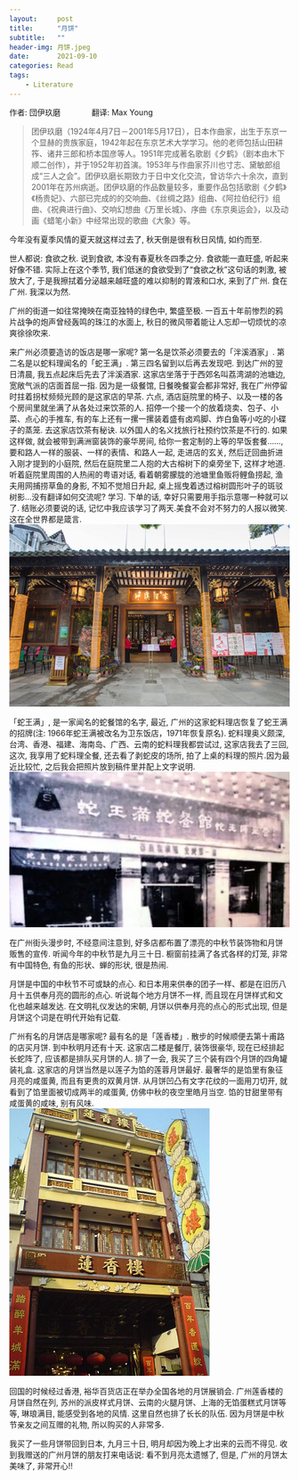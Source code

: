 ```yaml
---  
layout:     post  
title:      "月饼"  
subtitle:   ""  
header-img: 月饼.jpeg
date:       2021-09-10
categories: Read  
tags:  
    - Literature  
---  
```


作者: 団伊玖磨　　　　翻译: Max Young  

> 团伊玖磨（1924年4月7日－2001年5月17日），日本作曲家，出生于东京一个显赫的贵族家庭，1942年起在东京艺术大学学习。他的老师包括山田耕筰、诸井三郎和桥本国彦等人。1951年完成著名歌剧《夕鹤》（剧本由木下顺二创作），并于1952年初首演。1953年与作曲家芥川也寸志、黛敏郎组成“三人之会”。团伊玖磨长期致力于日中文化交流，曾访华六十余次，直到2001年在苏州病逝。团伊玖磨的作品数量较多，重要作品包括歌剧《夕鹤》《杨贵妃》、六部已完成的的交响曲、《丝绸之路》组曲、《阿拉伯纪行》组曲、《祝典进行曲》、交响幻想曲《万里长城》、序曲《东京奥运会》，以及动画《蜡笔小新》中经常出现的歌曲《大象》等。

今年没有夏季风情的夏天就这样过去了, 秋天倒是很有秋日风情, 如约而至.

世人都说: 食欲之秋. 说到食欲, 本没有春夏秋冬四季之分. 食欲能一直旺盛, 听起来好像不错. 实际上在这个季节, 我们低迷的食欲受到了“食欲之秋”这句话的刺激, 被放大了, 于是我擦拭着分泌越来越旺盛的难以抑制的胃液和口水, 来到了广州. 食在广州. 我深以为然.

广州的街道一如往常掩映在南亚独特的绿色中, 繁盛至极. 一百五十年前惨烈的鸦片战争的炮声曾经轰鸣的珠江的水面上, 秋日的微风带着能让人忘却一切烦忧的凉爽徐徐吹来.

来广州必须要造访的饭店是哪一家呢? 第一名是饮茶必须要去的「泮溪酒家」. 第二名是以蛇料理闻名的「蛇王满」. 第三四名留到以后再去发现吧. 到达广州的翌日清晨, 我五点起床后先去了泮溪酒家. 这家店坐落于于西郊名叫荔湾湖的池塘边, 宽敞气派的店面首屈一指. 因为是一级餐馆, 日餐晚餐宴会都非常好, 我在广州停留时拄着拐杖频频光顾的是这家店的早茶. 六点, 酒店庭院里的椅子、以及一楼的各个房间里就坐满了从各处过来饮茶的人. 招停一个接一个的放着烧卖、包子、小菜、点心的手推车, 有的车上还有一摞一摞装着盛有卤鸡脚、炸白鱼等小吃的小碟子的蒸笼. 去这家店饮茶有秘诀. 以外国人的名义找旅行社预约饮茶是不行的. 如果这样做, 就会被带到满洲窗装饰的豪华房间, 给你一套定制的上等的早饭套餐......, 要和路人一样的服装、一样的表情、和路人一起, 走进店的玄关, 然后迂回曲折进入刚才提到的小庭院, 然后在庭院里二人抱的大古榕树下的桌旁坐下, 这样才地道. 听着庭院里周围的人热闹的粤语对话, 看着朝雾朦胧的池塘里鱼贩将鲤鱼捞起, 渔夫用网捕捞草鱼的身影, 不知不觉旭日升起, 桌上摇曳着透过榕树圆形叶子的斑驳树影...没有翻译如何交流呢? 学习. 下单的话, 幸好只需要用手指示意哪一种就可以了. 结账必须要说的话, 记忆中我应该学习了两天.美食不会对不努力的人报以微笑. 这在全世界都是箴言.
<img src="/images/posts/泮溪酒家.jpeg">

「蛇王满」, 是一家闻名的蛇餐馆的名字, 最近, 广州的这家蛇料理店恢复了蛇王满的招牌(注: 1966年蛇王满被改名为卫东饭店，1971年恢复原名). 蛇料理奥义颇深, 台湾、香港、福建、海南岛、广西、云南的蛇料理我都尝试过, 这家店我去了三回, 这次, 我享用了蛇料理全餐, 还去看了剥蛇皮的场所, 拍了上桌的料理的照片.因为最近比较忙, 之后我会把照片放到稿件里并配上文字说明.
<img src="/images/posts/蛇王满.png">

在广州街头漫步时, 不经意间注意到, 好多店都布置了漂亮的中秋节装饰物和月饼贩售的宣传. 听闻今年的中秋节是九月三十日. 橱窗前挂满了各式各样的灯笼, 非常有中国特色, 有鱼的形状、蝉的形状, 很是热闹.

月饼是中国的中秋节不可或缺的点心. 和日本用来供奉的团子一样、都是在旧历八月十五供奉月亮的圆形的点心. 听说每个地方月饼不一样, 而且现在月饼样式和文化也越来越发达. 在文明礼仪发达的宋朝, 月饼以供奉月亮的点心的形式出现, 但是月饼这个词是在明代开始有记载.

广州有名的月饼店是哪家呢? 最有名的是「莲香楼」. 散步的时候顺便去第十甫路的店买月饼. 到中秋明月还有十天. 这家店二楼是餐厅, 装饰很豪华, 现在已经排起长蛇阵了, 应该都是排队买月饼的人. 排了一会, 我买了三个装有四个月饼的四角罐装礼盒. 这家店的月饼当然是以莲子为馅的莲蓉月饼最好. 最奢华的是馅里有象征月亮的咸蛋黄, 而且有更贵的双黄月饼. 从月饼凹凸有文字花纹的一面用刀切开, 就看到了馅里面被切成两半的咸蛋黄, 仿佛中秋的夜空里皓月当空. 馅的甘甜里带有咸蛋黄的咸味, 别有风味.  
<img src="/images/posts/莲香楼.jpeg">

回国的时候经过香港, 裕华百货店正在举办全国各地的月饼展销会. 广州莲香楼的月饼自然在列, 苏州的派皮样式月饼、云南的火腿月饼、上海的无馅蛋糕式月饼等等, 琳琅满目, 能感受到各地的风情. 这里自然也排了长长的队伍. 因为月饼是中秋节亲友之间互赠的礼物, 所以购买的人非常多.

我买了一些月饼带回到日本, 九月三十日, 明月却因为晚上才出来的云而不得见. 收到我赠送的广州月饼的朋友打来电话说: 看不到月亮太遗憾了, 但是, 广州的月饼太美味了, 非常开心!!
